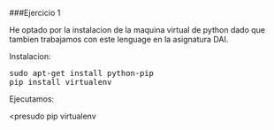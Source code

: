 ###Ejercicio 1

He optado por la instalacion de la maquina virtual de python dado que tambien trabajamos con este lenguage en la asignatura DAI.

Instalacion:

<pre>sudo apt-get install python-pip
pip install virtualenv</pre>

Ejecutamos:

<presudo pip virtualenv</pre>